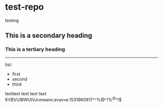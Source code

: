 test-repo
=========

testing 

## This is a secondary heading
### This is a tertiary heading

---

list:
* first
* second
* third

texttext text text text
KVBVUIBWUIVJvmeanv;evavve.1531960917^^%@^!%$^@$^!$

